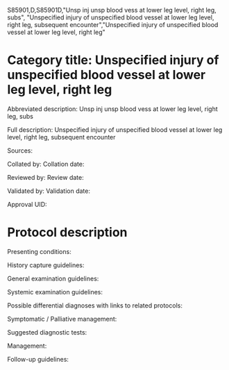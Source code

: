 S85901,D,S85901D,"Unsp inj unsp blood vess at lower leg level, right leg, subs", "Unspecified injury of unspecified blood vessel at lower leg level, right leg, subsequent encounter","Unspecified injury of unspecified blood vessel at lower leg level, right leg"
# Category title: Unspecified injury of unspecified blood vessel at lower leg level, right leg

Abbreviated description: Unsp inj unsp blood vess at lower leg level, right leg, subs

Full description: Unspecified injury of unspecified blood vessel at lower leg level, right leg, subsequent encounter

Sources:

Collated by:
Collation date:

Reviewed by:
Review date:

Validated by:
Validation date:

Approval UID:

# Protocol description

Presenting conditions:

History capture guidelines:

General examination guidelines:

Systemic examination guidelines:

Possible differential diagnoses with links to related protocols:

Symptomatic / Palliative management:

Suggested diagnostic tests:

Management:

Follow-up guidelines:
